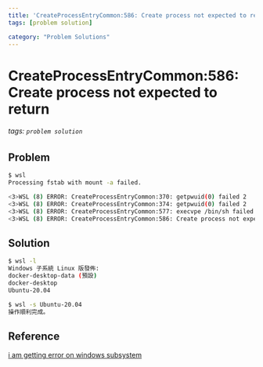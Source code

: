 ```yaml
---
title: 'CreateProcessEntryCommon:586: Create process not expected to return'
tags: [problem solution]

category: "Problem Solutions"
---
```


# CreateProcessEntryCommon:586: Create process not expected to return
###### tags: `problem solution`


## Problem
```bash
$ wsl
Processing fstab with mount -a failed.

<3>WSL (8) ERROR: CreateProcessEntryCommon:370: getpwuid(0) failed 2
<3>WSL (8) ERROR: CreateProcessEntryCommon:374: getpwuid(0) failed 2
<3>WSL (8) ERROR: CreateProcessEntryCommon:577: execvpe /bin/sh failed 2
<3>WSL (8) ERROR: CreateProcessEntryCommon:586: Create process not expected to return
```

## Solution
```bash
$ wsl -l
Windows 子系統 Linux 版發佈:
docker-desktop-data (預設)
docker-desktop
Ubuntu-20.04

$ wsl -s Ubuntu-20.04
操作順利完成。
```

## Reference
[i am getting error on windows subsystem](https://askubuntu.com/questions/1423048/i-am-getting-error-on-windows-subsystem)